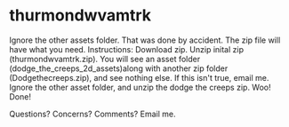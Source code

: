 # thurmondwvamtrk

Ignore the other assets folder. That was done by accident. The zip file will have what you need.
Instructions:
Download zip.
Unzip inital zip (thurmondwvamtrk.zip).
You will see an asset folder (dodge_the_creeps_2d_assets)along with another zip folder (Dodgethecreeps.zip), and see nothing else. If this isn't true, email me.
Ignore the other asset folder, and unzip the dodge the creeps zip.
Woo! Done!


Questions? Concerns? Comments? Email me.
